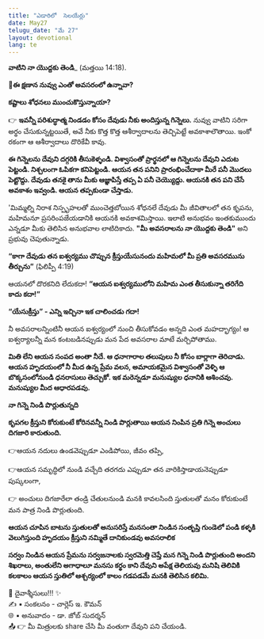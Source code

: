 ```yaml
---
title: "ఎడారిలో  సెలయేర్లు"
date: May27
telugu_date: "మే 27"
layout: devotional
lang: te
---
```



**వాటిని నా యొద్దకు తెండి**_ (మత్తయి 14:18). 

**📖ఈ క్షణాన నువ్వు ఎంతో అవసరంలో ఉన్నావా?**

 **కష్టాలు శోధనలు ముంచుకొస్తున్నాయా?**

👉 **ఇవన్నీ పరిశుద్ధాత్మ నిండడం కోసం దేవుడు నీకు అందిస్తున్న గిన్నెలు.** నువ్వు వాటిని సరిగా అర్థం చేసుకున్నట్టయితే, అవే నీకు కొత్త కొత్త ఆశీర్వాదాలను తెచ్చిపెట్టే అవకాశాలౌతాయి. ఇంకో రకంగా ఆ ఆశీర్వాదాలు దొరికేవీ కావు.

**ఈ గిన్నెలను దేవుని దగ్గరికి తీసుకెళ్ళండి. విశ్వాసంతో ప్రార్థనలో ఆ గిన్నెలను దేవుని ఎదుట పెట్టండి. నిశ్చలంగా ఓపికగా కనిపెట్టండి. ఆయన తన పనిని ప్రారంభించేదాకా మీరే పనీ మొదలు పెట్టొద్దు. దేవుడు తనకై తాను మీకు ఆజ్ఞాపిస్తే తప్ప ఏ పనీ చెయ్యొద్దు. ఆయనకి తన పని చేసే అవకాశం ఇవ్వండి. ఆయన తప్పకుండా చేస్తాడు.**

 'మిమ్మల్ని నిరాశ నిస్పృహలతో ముంచెత్తబోయిన శోధనలే దేవుడు మీ జీవితాలలో తన కృపను, మహిమనూ ప్రసరింపజేయడానికి ఆయనకి అవకాశమిస్తాయి. ఇలాటి అనుభవం ఇంతకుముందు ఎన్నడూ మీకు తెలిసిన అనుభవాల లాటిదికాదు. 
**"మీ అవసరాలను నా యొద్దకు తెండి"** అని ప్రభువు చెపుతున్నాడు. 

**“కాగా దేవుడు తన ఐశ్వర్యము చొప్పున క్రీస్తుయేసునందు మహిమలో మీ ప్రతి అవసరమును తీర్చును”** (ఫిలిప్పీ 4:19)

ఆయనలో దొరకనిది లేదుకదా! **“ఆయన ఐశ్వర్యములోని మహిమ ఎంత తీసుకున్నా తరిగేది కాదు కదా!”**

 **“యేసుక్రీస్తు” - ఎన్ని ఇచ్చినా ఇక చాలించడు గదా!** 

నీ అవసరాలన్నింటినీ ఆయన ఐశ్వర్యంలో నుంచి తీసుకోవడం అన్నది ఎంత మహద్భాగ్యం! ఆ ఐశ్వర్యాలన్నీ మన కంటబడినప్పుడు మన పేద అవసరాల మాటే మర్చిపోతాము. 

**మితి లేని ఆయన సంపద అంతా నీదే. ఆ ధనాగారాల తలుపులు నీ కోసం బార్లాగా తెరిచాడు. ఆయన హృదయంలో నీ మీద ఉన్న ప్రేమ వలన, అమాయకమైన విశ్వాసంతో వెళ్ళి ఆ బొక్కసంలోనుండి ధనరాసులు తెచ్చుకో. ఇక మరెన్నడూ మనుష్యుల ధనానికి ఆశించవు. మనుష్యుల మీద ఆధారపడవు.**

**నా గిన్నె నిండి పొర్లుతున్నది** 

**కృపగల క్రీస్తుని కోరుకుంటే కోరినవన్నీ నిండి పొర్లుతాయి ఆయన నింపిన ప్రతి గిన్నె అంచులు దిగజారి కారుతుంది.** 

👉ఆయన నదులు ఉండవెప్పుడూ ఎండిపోయి, జీవం తప్పి, 

👉ఆయన సమృద్ధిలో నుండి వచ్చేది తరగదు ఎప్పుడూ తన వారికిస్తాడాయనెప్పుడూ పుష్కలంగా, 

👉 అంచులు దిగజారేలా తండ్రి చేతులనుండి మనకి కావలసింది స్తుతులతో మనం కోరుకుంటే మన పాత్ర నిండి పొర్లుతుంది.

**ఆయన చూపిన బాటను స్తుతులతో అనుసరిస్తే మనసంతా నిండిన సంతృప్తి గుండెలో పండి కళ్ళకి వెలుగిస్తుంది హృదయం క్రీస్తుని నమ్మితే దానికుండవు అవసరాలిక**

**సర్వం నిండిన ఆయన ప్రేమను సర్వజనాలకు స్వరమెత్తి చెప్తే మన గిన్నె నిండి పొర్లుతుంది అందని శిఖరాలు, అంతులేని అగాధాలూ మనసు కర్థం కాని దేవుని అపేక్ష తెలియవు మనిషి తెలివికి కలకాలం ఆయన స్తుతిలో ఆశ్చర్యంలో కాలం గడపడమే మనకి తెలిసిన కలిమి.**

<div class="blessing">🙏 <span class="bless-text">దైవాశ్శీసులు!!!</span> ✨</div>

<div class="credit">✍️ <span class="credit-text">▪ సంకలనం - చార్లెస్ ఇ. కౌమన్</span></div>
<div class="credit">🌐 <span class="credit-text">▪ అనువాదం - డా. జోబ్ సుదర్శన్</span></div>


<div class="share">📤 👉 <span class="share-text">మీ మిత్రులకు share చేసి మీ వంతుగా దేవుని పని చేయండి.</span></div>
